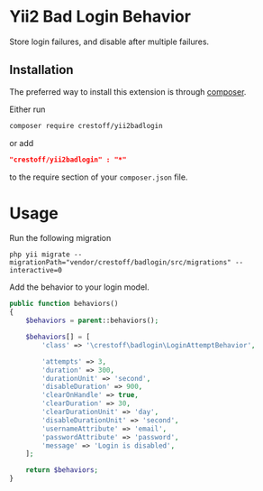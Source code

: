 Yii2 Bad Login Behavior
========================

Store login failures, and disable after multiple failures.

Installation
------------
The preferred way to install this extension is through [composer](http://getcomposer.org/download/).

Either run
```sh
composer require crestoff/yii2badlogin
```
or add
```json
"crestoff/yii2badlogin" : "*"
```
to the require section of your `composer.json` file.

Usage
=====
Run the following migration

    php yii migrate --migrationPath="vendor/crestoff/badlogin/src/migrations" --interactive=0

Add the behavior to your login model.

```php
public function behaviors()
{
    $behaviors = parent::behaviors();

    $behaviors[] = [
        'class' => '\crestoff\badlogin\LoginAttemptBehavior',

        'attempts' => 3,
        'duration' => 300,
        'durationUnit' => 'second',
        'disableDuration' => 900,
        'clearOnHandle' => true,
        'clearDuration' => 30,
        'clearDurationUnit' => 'day',
        'disableDurationUnit' => 'second',
        'usernameAttribute' => 'email',
        'passwordAttribute' => 'password',
        'message' => 'Login is disabled',
    ];

    return $behaviors;
}
```
